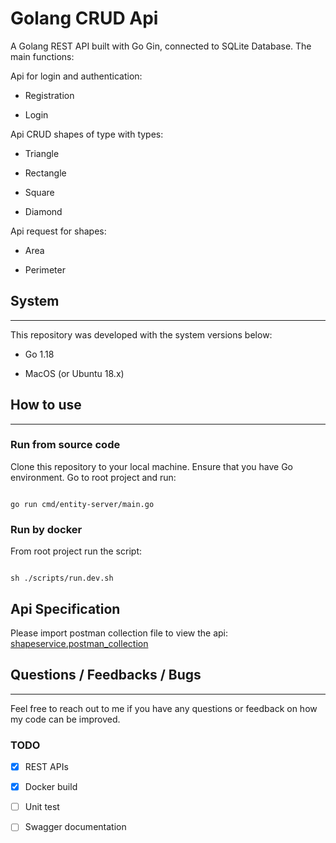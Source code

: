 
  

# Golang CRUD Api

  

A Golang REST API built with Go Gin, connected to SQLite Database. The main functions:

Api for login and authentication:

- Registration

- Login

Api CRUD shapes of type with types:

- Triangle

- Rectangle

- Square

- Diamond

  

Api request for shapes:

- Area

- Perimeter

  
  

## System

  

---

  

This repository was developed with the system versions below:

  

- Go 1.18

- MacOS (or Ubuntu 18.x)

  

## How to use

---
### Run from source code

Clone this repository to your local machine. Ensure that you have Go environment. Go to root project and run:
```

go run cmd/entity-server/main.go

```
### Run by docker

From root project run the script:
```

sh ./scripts/run.dev.sh

```

## Api Specification
Please import postman collection file to view the api: [shapeservice.postman_collection](https://github.com/phuongnc/GoGin-RestApi/blob/master/docs/shapeservice.postman_collection.json)


  

## Questions / Feedbacks / Bugs

  

---

  

Feel free to reach out to me if you have any questions or feedback on how my code can be improved.

  

### TODO

  

- [x] REST APIs

- [x] Docker build

- [ ] Unit test

- [ ] Swagger documentation